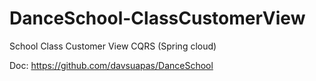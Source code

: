 # DanceSchool-ClassCustomerView
School Class Customer View CQRS (Spring cloud)

Doc: https://github.com/davsuapas/DanceSchool
